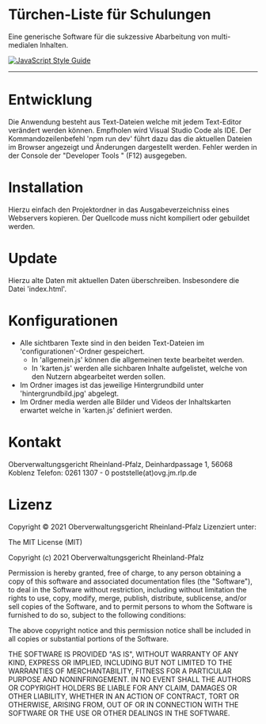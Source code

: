 # Türchen-Liste für Schulungen

Eine generische Software für die sukzessive Abarbeitung von multi-medialen Inhalten.

[![JavaScript Style Guide](https://img.shields.io/badge/code_style-standard-brightgreen.svg)](https://standardjs.com)

---

# Entwicklung

Die Anwendung besteht aus Text-Dateien welche mit jedem Text-Editor verändert werden können. Empfholen wird Visual Studio Code als IDE. Der Kommandozeilenbefehl 'npm run dev' führt dazu das die aktuellen Dateien im Browser angezeigt und Änderungen dargestellt werden. Fehler werden in der Console der "Developer Tools " (F12) ausgegeben.

# Installation 

Hierzu einfach den Projektordner in das Ausgabeverzeichniss eines Webservers kopieren. Der Quellcode muss nicht kompiliert oder gebuildet werden.

# Update

Hierzu alte Daten mit aktuellen Daten überschreiben. Insbesondere die Datei 'index.html'.

# Konfigurationen

* Alle sichtbaren Texte sind in den beiden Text-Dateien im 'configurationen'-Ordner gespeichert.
	* In 'allgemein.js' können die allgemeinen texte bearbeitet werden.
	* In 'karten.js' werden alle sichbaren Inhalte aufgelistet, welche von den Nutzern abgearbeitet werden sollen.
* Im Ordner images ist das jeweilige Hintergrundbild unter 'hintergrundbild.jpg' abgelegt.
* Im Ordner media werden alle Bilder und Videos der Inhaltskarten erwartet welche in 'karten.js' definiert werden.

# Kontakt

Oberverwaltungsgericht Rheinland-Pfalz, 
Deinhardpassage 1, 56068 Koblenz 
Telefon: 0261 1307 - 0
poststelle(at)ovg.jm.rlp.de

# Lizenz

Copyright © 2021 Oberverwaltungsgericht Rheinland-Pfalz 
Lizenziert unter:

The MIT License (MIT)

Copyright (c) 2021 Oberverwaltungsgericht Rheinland-Pfalz

Permission is hereby granted, free of charge, to any person obtaining a copy of this software and associated documentation files (the "Software"), to deal in the Software without restriction, including without limitation the rights to use, copy, modify, merge, publish, distribute, sublicense, and/or sell copies of the Software, and to permit persons to whom the Software is furnished to do so, subject to the following conditions:

The above copyright notice and this permission notice shall be included in all copies or substantial portions of the Software.

THE SOFTWARE IS PROVIDED "AS IS", WITHOUT WARRANTY OF ANY KIND, EXPRESS OR IMPLIED, INCLUDING BUT NOT LIMITED TO THE WARRANTIES OF MERCHANTABILITY, FITNESS FOR A PARTICULAR PURPOSE AND NONINFRINGEMENT. IN NO EVENT SHALL THE AUTHORS OR COPYRIGHT HOLDERS BE LIABLE FOR ANY CLAIM, DAMAGES OR OTHER LIABILITY, WHETHER IN AN ACTION OF CONTRACT, TORT OR OTHERWISE, ARISING FROM, OUT OF OR IN CONNECTION WITH THE SOFTWARE OR THE USE OR OTHER DEALINGS IN THE SOFTWARE.